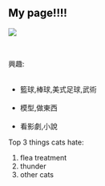 <link href="https://fonts.googleapis.com/css?family=Lobster" rel="stylesheet" type="text/css">
<style>
  .black-text {
    color: black;
  }

  h2 {
    font-family: Lobster, Monospace;
  }

  p {
    font-size: 16px;
    font-family: Monospace;
  }
.smaller-image {
    width: 50px;
  }
</style>

<div class="container-fluid">
  <h2 class="black-text">My page!!!!</h2>

  <a href="#"><img src="http://www.patriots.com/sites/patriots.com/files/1024x768-pats2016-wallpaper.jpg"></a>

  <p>興趣:</p>
  <ul>
    <li>籃球,棒球,美式足球,武術</li>
    <li>模型,做東西</li>
    <li>看影劇,小說</li>
  </ul>
  <p>Top 3 things cats hate:</p>
  <ol>
    <li>flea treatment</li>
    <li>thunder</li>
    <li>other cats</li>
  </ol>

</div>
